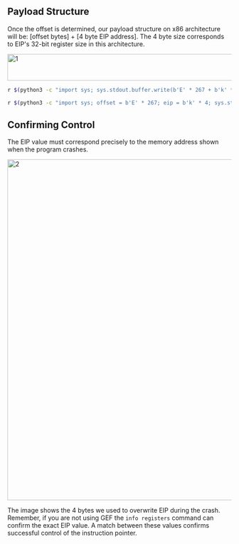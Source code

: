 ## Payload Structure
Once the offset is determined, our payload structure on x86 architecture will be: [offset bytes] + [4 byte EIP address]. The 4 byte size corresponds to EIP's 32-bit register size in this architecture.


<img width="1281" height="60" alt="1" src="https://github.com/user-attachments/assets/63ff1e0a-fcd7-48ab-8529-326e2d560798" />


```bash
r $(python3 -c "import sys; sys.stdout.buffer.write(b'E' * 267 + b'k' * 4)")  # Option 1

r $(python3 -c "import sys; offset = b'E' * 267; eip = b'k' * 4; sys.stdout.buffer.write(offset + eip)")   # Option 2 (Saving values to variables)

```

## Confirming Control
The EIP value must correspond precisely to the memory address shown when the program crashes.

<img width="1278" height="767" alt="2" src="https://github.com/user-attachments/assets/c22f012a-b980-439a-8104-21e38153bb12" />


The image shows the 4 bytes we used to overwrite EIP during the crash. Remember, if you are not using GEF the ```info registers``` command can confirm the exact EIP value. A match between these values confirms successful control of the instruction pointer.
